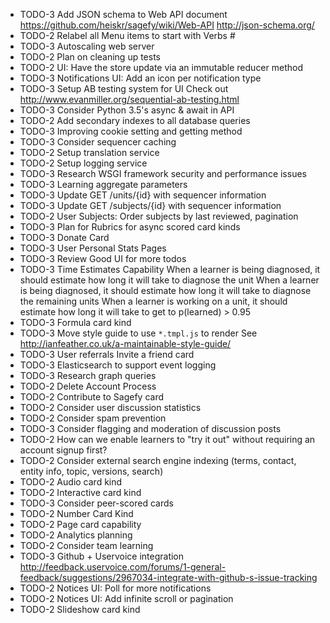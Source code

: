 - TODO-3 Add JSON schema to Web API document
  https://github.com/heiskr/sagefy/wiki/Web-API
  http://json-schema.org/
- TODO-2 Relabel all Menu items to start with Verbs #
- TODO-3 Autoscaling web server
- TODO-2 Plan on cleaning up tests
- TODO-2 UI: Have the store update via an immutable reducer method
- TODO-3 Notifications UI: Add an icon per notification type
- TODO-3 Setup AB testing system for UI
  Check out http://www.evanmiller.org/sequential-ab-testing.html
- TODO-3 Consider Python 3.5's async & await in API
- TODO-2 Add secondary indexes to all database queries
- TODO-3 Improving cookie setting and getting method
- TODO-3 Consider sequencer caching
- TODO-2 Setup translation service
- TODO-2 Setup logging service
- TODO-3 Research WSGI framework security and performance issues
- TODO-3 Learning aggregate parameters
- TODO-3 Update GET /units/{id} with sequencer information
- TODO-3 Update GET /subjects/{id} with sequencer information
- TODO-2 User Subjects: Order subjects by last reviewed, pagination
- TODO-3 Plan for Rubrics for async scored card kinds
- TODO-3 Donate Card
- TODO-3 User Personal Stats Pages
- TODO-3 Review Good UI for more todos
- TODO-3 Time Estimates Capability
  When a learner is being diagnosed, it should estimate how long it will take to diagnose the unit
  When a learner is being diagnosed, it should estimate how long it will take to diagnose the remaining units
  When a learner is working on a unit, it should estimate how long it will take to get to p(learned) > 0.95
- TODO-3 Formula card kind
- TODO-3 Move style guide to use `*.tmpl.js` to render
  See http://ianfeather.co.uk/a-maintainable-style-guide/
- TODO-3 User referrals   Invite a friend card
- TODO-3 Elasticsearch to support event logging
- TODO-3 Research graph queries
- TODO-2 Delete Account Process
- TODO-2 Contribute to Sagefy card
- TODO-2 Consider user discussion statistics
- TODO-2 Consider spam prevention
- TODO-3 Consider flagging and moderation of discussion posts
- TODO-2 How can we enable learners to "try it out" without requiring an account signup first?
- TODO-2 Consider external search engine indexing (terms, contact, entity info, topic, versions, search)
- TODO-2 Audio card kind
- TODO-2 Interactive card kind
- TODO-3 Consider peer-scored cards
- TODO-2 Number Card Kind
- TODO-2 Page card capability
- TODO-2 Analytics planning
- TODO-2 Consider team learning
- TODO-3 Github + Uservoice integration
  http://feedback.uservoice.com/forums/1-general-feedback/suggestions/2967034-integrate-with-github-s-issue-tracking
- TODO-2 Notices UI: Poll for more notifications
- TODO-2 Notices UI: Add infinite scroll or pagination
- TODO-2 Slideshow card kind

